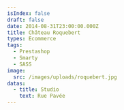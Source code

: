 ```yaml
---
isIndex: false
draft: false
date: 2014-08-31T23:00:00.000Z
title: Château Roquebert
types: Ecommerce
tags:
  - Prestashop
  - Smarty
  - SASS
image:
  src: /images/uploads/roquebert.jpg
datas:
  - title: Studio
    text: Rue Pavée
---
```


